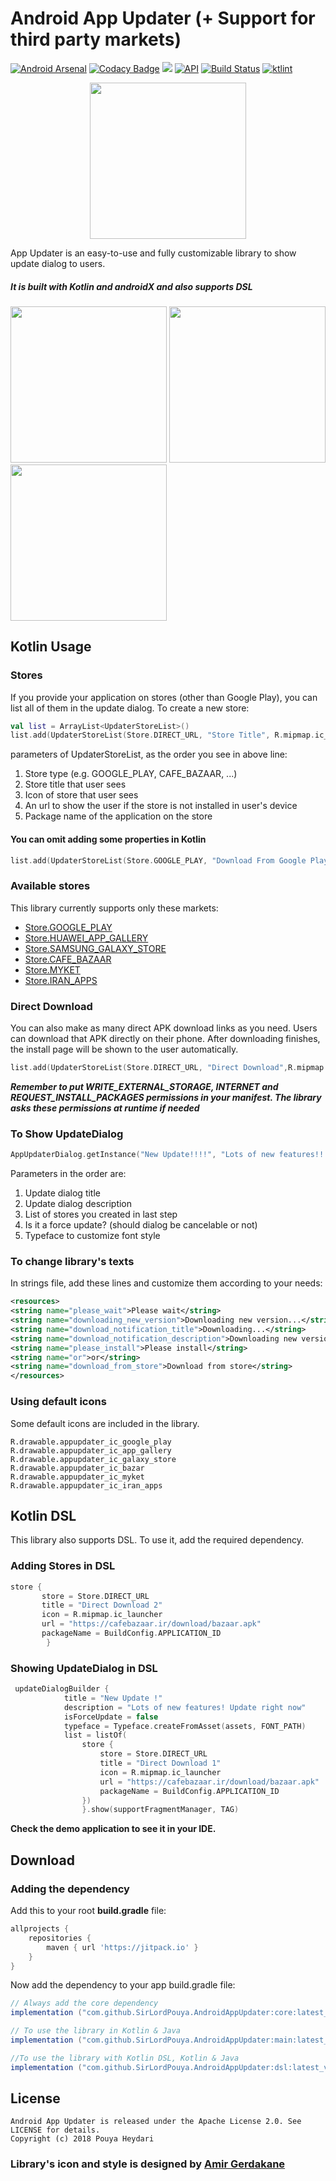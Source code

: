 # Android App Updater (+ Support for third party markets)

[![Android Arsenal](https://img.shields.io/badge/Android%20Arsenal-Easy%20App%20Updater-brightgreen.svg?style=flat)](https://android-arsenal.com/details/1/7388)
[![Codacy Badge](https://api.codacy.com/project/badge/Grade/7e8f094fd77044b5b26bc6c157bfbbc3)](https://www.codacy.com/manual/SirLordPouya/AndroidAppUpdater?utm_source=github.com&amp;utm_medium=referral&amp;utm_content=SirLordPouya/AndroidAppUpdater&amp;utm_campaign=Badge_Grade)
[![](https://jitpack.io/v/SirLordPouya/AndroidAppUpdater.svg)](https://jitpack.io/#SirLordPouya/AndroidAppUpdater)
[![API](https://img.shields.io/badge/API-16%2B-brightgreen.svg?style=flat)](https://android-arsenal.com/api?level=16)
[![Build Status](https://travis-ci.org/SirLordPouya/AndroidAppUpdater.svg?branch=master)](https://travis-ci.org/SirLordPouya/AndroidAppUpdater)
[![ktlint](https://img.shields.io/badge/code%20style-%E2%9D%A4-FF4081.svg)](https://ktlint.github.io/)

<p align="center">
<img src="https://raw.githubusercontent.com/SirLordPouya/AndroidAppUpdater/master/icon.png" width="250">
</p>

App Updater is an  easy-to-use and fully customizable library to show update dialog to users.

##### It is built with Kotlin and androidX and also supports DSL

<img src="https://raw.githubusercontent.com/SirLordPouya/AndroidAppUpdater/master/Screenshot_1.png" width="250"> <img src="https://raw.githubusercontent.com/SirLordPouya/AndroidAppUpdater/master/Screenshot_2.png" width="250"> <img src="https://raw.githubusercontent.com/SirLordPouya/AndroidAppUpdater/master/Screenshot_3.png" width="250">

## Kotlin Usage

### Stores

If you provide your application on stores (other than  Google Play), you can list all of them in the update dialog.
To create a new store:

```kotlin
val list = ArrayList<UpdaterStoreList>()
list.add(UpdaterStoreList(Store.DIRECT_URL, "Store Title", R.mipmap.ic_launcher , "https://url/app.apk", BuildConfig.APPLICATION_ID))
```

parameters of UpdaterStoreList, as the order you see in above line:

1.  Store type (e.g. GOOGLE_PLAY, CAFE_BAZAAR, ...)
2.  Store title that user sees
3.  Icon of store that user sees
4.  An url to show the user if the store is not installed in user's device
5.  Package name of the application on the store

#### You can omit adding some properties in Kotlin

```kotlin
list.add(UpdaterStoreList(Store.GOOGLE_PLAY, "Download From Google Play", packageName = BuildConfig.APPLICATION_ID))
```

### Available stores

This library currently supports only these markets:

* [Store.GOOGLE_PLAY](https://play.google.com)
* [Store.HUAWEI_APP_GALLERY](https://appgallery.huawei.com/)
* [Store.SAMSUNG_GALAXY_STORE](https://www.samsung.com/de/apps/galaxy-store/)
* [Store.CAFE_BAZAAR](https://cafebazaar.ir)
* [Store.MYKET](https://iranapps.ir)
* [Store.IRAN_APPS](https://myket.ir/)

### Direct Download

You can also make as many direct APK download links as you need.
Users can download that APK directly on their phone. After downloading finishes, the install page will be shown to the user automatically.

```kotlin
list.add(UpdaterStoreList(Store.DIRECT_URL, "Direct Download",R.mipmap.ic_launcher , "https://cafebazaar.ir/download/bazaar.apk", BuildConfig.APPLICATION_ID))
```
***Remember to put WRITE_EXTERNAL_STORAGE, INTERNET and REQUEST_INSTALL_PACKAGES permissions in your manifest. The library asks these permissions at runtime if needed***

### To Show UpdateDialog

```kotlin
AppUpdaterDialog.getInstance("New Update!!!!", "Lots of new features!! upgrade yo the new version.", list, true, font).show(supportFragmentManager, "TAG")
```

Parameters in the order are:

1.  Update dialog title
2.  Update dialog description
3.  List of stores you created in last step
4.  Is it a force update? (should dialog be cancelable or not)
5.  Typeface to customize font style

### To change library's texts

In strings file, add these lines and customize them according to your needs:

```xml
<resources>
<string name="please_wait">Please wait</string>
<string name="downloading_new_version">Downloading new version...</string>
<string name="download_notification_title">Downloading...</string>
<string name="download_notification_description">Downloading new version</string>
<string name="please_install">Please install</string>
<string name="or">or</string>
<string name="download_from_store">Download from store</string>
</resources>
```

### Using default icons

Some default icons are included in the library.

```text
R.drawable.appupdater_ic_google_play
R.drawable.appupdater_ic_app_gallery
R.drawable.appupdater_ic_galaxy_store
R.drawable.appupdater_ic_bazar
R.drawable.appupdater_ic_myket
R.drawable.appupdater_ic_iran_apps
```

## Kotlin DSL
This library also supports DSL. To use it, add the required dependency.

### Adding Stores in DSL

```kotlin
store {
       store = Store.DIRECT_URL
       title = "Direct Download 2"
       icon = R.mipmap.ic_launcher
       url = "https://cafebazaar.ir/download/bazaar.apk"
       packageName = BuildConfig.APPLICATION_ID
        }
```

### Showing UpdateDialog in DSL

```kotlin
 updateDialogBuilder {
            title = "New Update !"
            description = "Lots of new features! Update right now"
            isForceUpdate = false
            typeface = Typeface.createFromAsset(assets, FONT_PATH)
            list = listOf(
                store {
                    store = Store.DIRECT_URL
                    title = "Direct Download 1"
                    icon = R.mipmap.ic_launcher
                    url = "https://cafebazaar.ir/download/bazaar.apk"
                    packageName = BuildConfig.APPLICATION_ID
                })
                }.show(supportFragmentManager, TAG)
```

**Check the demo application to see it in your IDE.**

## Download

### Adding the dependency

Add this to your root **build.gradle** file:

```groovy
allprojects {
    repositories {
        maven { url 'https://jitpack.io' }
    }
}
```

Now add the dependency to your app build.gradle file:

```groovy
// Always add the core dependency
implementation ("com.github.SirLordPouya.AndroidAppUpdater:core:latest_version")

// To use the library in Kotlin & Java
implementation ("com.github.SirLordPouya.AndroidAppUpdater:main:latest_version")

//To use the library with Kotlin DSL, Kotlin & Java
implementation ("com.github.SirLordPouya.AndroidAppUpdater:dsl:latest_version")
```

## License

```text
Android App Updater is released under the Apache License 2.0. See LICENSE for details.
Copyright (c) 2018 Pouya Heydari
```

### <div>Library's icon and style is designed by <a href="https://dribbble.com/Amirgk" title="Amir Gerdakane">Amir Gerdakane</a>

